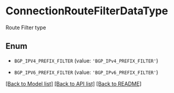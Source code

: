 # ConnectionRouteFilterDataType

Route Filter type

## Enum

* `BGP_IPV4_PREFIX_FILTER` (value: `'BGP_IPv4_PREFIX_FILTER'`)

* `BGP_IPV6_PREFIX_FILTER` (value: `'BGP_IPv6_PREFIX_FILTER'`)

[[Back to Model list]](../README.md#documentation-for-models) [[Back to API list]](../README.md#documentation-for-api-endpoints) [[Back to README]](../README.md)


